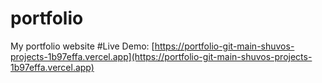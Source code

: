 # portfolio
My portfolio website
#Live Demo: [https://portfolio-git-main-shuvos-projects-1b97effa.vercel.app](https://portfolio-git-main-shuvos-projects-1b97effa.vercel.app)
